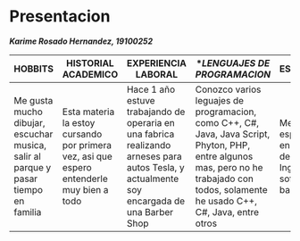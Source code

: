 # Presentacion
***Karime Rosado Hernandez, 19100252***


| **HOBBITS** | **HISTORIAL ACADEMICO** | **EXPERIENCIA LABORAL** | **LENGUAJES DE PROGRAMACION* | **ESPECIALIDAD** | 
|-------------|-------------------------|-------------------------|-------------------------------|------------------|
| Me gusta mucho dibujar, escuchar musica, salir al parque y pasar tiempo en familia | Esta materia la estoy cursando por primera vez, asi que espero entenderle muy bien a todo | Hace 1 año estuve trabajando de operaria en una fabrica realizando arneses para autos Tesla, y actualmente soy encargada de una Barber Shop | Conozco varios leguajes de programacion, como C++, C#, Java, Java Script, Phyton, PHP, entre algunos mas, pero no he trabajado con todos, solamente he usado C++, C#, Java, entre otros | Me gustaria especializarme en Desarrollo de software o Ingenieria de software y bases de datos |


